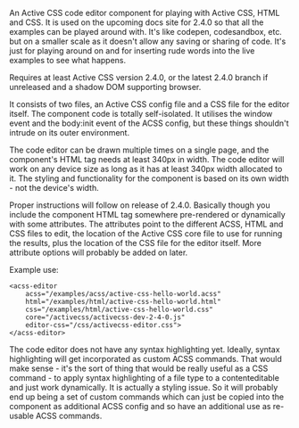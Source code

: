 An Active CSS code editor component for playing with Active CSS, HTML and CSS. It is used on the upcoming docs site for 2.4.0 so that all the examples can be played around with. It's like codepen, codesandbox, etc. but on a smaller scale as it doesn't allow any saving or sharing of code. It's just for playing around on and for inserting rude words into the live examples to see what happens.

Requires at least Active CSS version 2.4.0, or the latest 2.4.0 branch if unreleased and a shadow DOM supporting browser.

It consists of two files, an Active CSS config file and a CSS file for the editor itself. The component code is totally self-isolated. It utilises the window event and the body:init event of the ACSS config, but these things shouldn't intrude on its outer environment.

The code editor can be drawn multiple times on a single page, and the component's HTML tag needs at least 340px in width. The code editor will work on any device size as long as it has at least 340px width allocated to it. The styling and functionality for the component is based on its own width - not the device's width.

Proper instructions will follow on release of 2.4.0. Basically though you include the component HTML tag somewhere pre-rendered or dynamically with some attributes. The attributes point to the different ACSS, HTML and CSS files to edit, the location of the Active CSS core file to use for running the results, plus the location of the CSS file for the editor itself. More attribute options will probably be added on later.

Example use:

```
<acss-editor
    acss="/examples/acss/active-css-hello-world.acss"
    html="/examples/html/active-css-hello-world.html"
    css="/examples/html/active-css-hello-world.css"
    core="/activecss/activecss-dev-2-4-0.js"
    editor-css="/css/activecss-editor.css">
</acss-editor>
```

The code editor does not have any syntax highlighting yet. Ideally, syntax highlighting will get incorporated as custom ACSS commands. That would make sense - it's the sort of thing that would be really useful as a CSS command - to apply syntax highlighting of a file type to a contenteditable and just work dynamically. It is actually a styling issue. So it will probably end up being a set of custom commands which can just be copied into the component as additional ACSS config and so have an additional use as re-usable ACSS commands.
